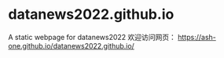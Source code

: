 # datanews2022.github.io
A static webpage for datanews2022
欢迎访问网页：
https://ash-one.github.io/datanews2022.github.io/
